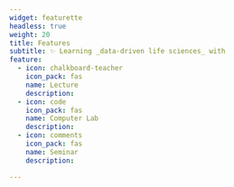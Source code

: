 ```yaml
---
widget: featurette
headless: true
weight: 20
title: Features
subtitle: ✨ Learning _data-driven life sciences_ with
feature:
  - icon: chalkboard-teacher
    icon_pack: fas
    name: Lecture
    description:
  - icon: code
    icon_pack: fas
    name: Computer Lab
    description:
  - icon: comments
    icon_pack: fas
    name: Seminar
    description:

---
```


